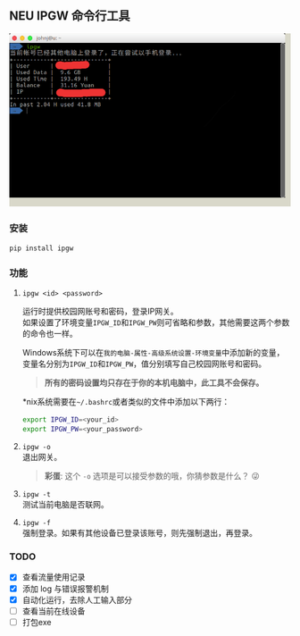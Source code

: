 ## NEU IPGW 命令行工具

![效果截图](_image/demo.png)

### 安装

```bash
pip install ipgw
```

### 功能

1. `ipgw <id> <password>`  

    运行时提供校园网账号和密码，登录IP网关。  
    如果设置了环境变量`IPGW_ID`和`IPGW_PW`则可省略<id>和<password>参数，其他需要这两个参数的命令也一样。

    Windows系统下可以在`我的电脑-属性-高级系统设置-环境变量`中添加新的变量，变量名分别为`IPGW_ID`和`IPGW_PW`，值分别填写自己校园网账号和密码。
    > **所有的密码设置均只存在于你的本机电脑中，此工具不会保存。**

    *nix系统需要在`~/.bashrc`或者类似的文件中添加以下两行：  
    ```bash
    export IPGW_ID=<your_id>
    export IPGW_PW=<your_password>
    ```

2. `ipgw -o`  
    退出网关。
    > **彩蛋**: 这个 `-o` 选项是可以接受参数的哦，你猜参数是什么？ :stuck_out_tongue_winking_eye:

3. `ipgw -t`  
    测试当前电脑是否联网。

4. `ipgw -f`  
    强制登录。如果有其他设备已登录该账号，则先强制退出，再登录。

### TODO
- [x] 查看流量使用记录
- [x] 添加 log 与错误报警机制
- [x] 自动化运行，去除人工输入部分
- [ ] 查看当前在线设备
- [ ] 打包exe
